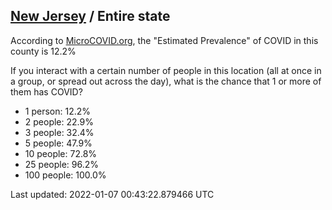 
## [New Jersey](/united-states/new-jersey) / Entire state

According to [MicroCOVID.org](http://microcovid.org),
the "Estimated Prevalence" of COVID in this county is 12.2%

If you interact with a certain number of people in this location
(all at once in a group, or spread out across the day), what is the chance that
1 or more of them has COVID?

- 1 person: 12.2%
- 2 people: 22.9%
- 3 people: 32.4%
- 5 people: 47.9%
- 10 people: 72.8%
- 25 people: 96.2%
- 100 people: 100.0%

Last updated: 2022-01-07 00:43:22.879466 UTC
